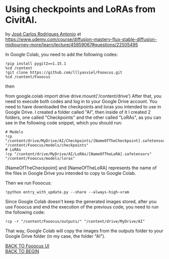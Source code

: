 # Using checkpoints and LoRAs from CivitAI.
by [José Carlos Rodrigues Antonio](https://www.udemy.com/user/jose-carlos-rodrigues-antonio/) at https://www.udemy.com/course/diffusion-mastery-flux-stable-diffusion-midjourney-more/learn/lecture/45859067#questions/22505495

In Google Colab, you need to add the following codes:
```
!pip install pygit2==1.15.1
%cd /content
!git clone https://github.com/lllyasviel/Fooocus.git
%cd /content/Fooocus
```
then

from google.colab import drive
drive.mount('/content/drive')
After that, you need to execute both codes and log in to your Google Drive account. You need to have downloaded the checkpoints and loras you intended to use in Google Drive. I created a folder called "AI", then inside of it I created 2 folders, one called "Checkpoints" and the other called "LoRAs", as you can see in the following code snippet, which you should run:
```
# Models
!cp "/content/drive/MyDrive/AI/Checkpoints/[NameOfTheCheckpoint].safetensors" "/content/Fooocus/models/checkpoints"
# LoRAs
!cp "/content/drive/MyDrive/AI/LoRAs/[NameOfTheLoRA].safetensors" "/content/Fooocus/models/loras"
```
[NameOfTheCheckpoint] and [NameOfTheLoRA] represents the name of the files in Google Drive you intended to copy to Google Colab.

Then we run Fooocus:

`!python entry_with_update.py --share --always-high-vram`


Since Google Colab doesn't keep the generated images stored, after you use Fooocus and end the execution of the previous code, you need to run the following code:

`!cp -r "/content/Fooocus/outputs/" "/content/drive/MyDrive/AI"`

That way, Google Colab will copy the images from the outputs folder to your Google Drive folder (in my case, the folder "AI").

[BACK TO Fooocus UI](./fooocus_ui.md)\
[BACK TO BEGIN](./README.md)